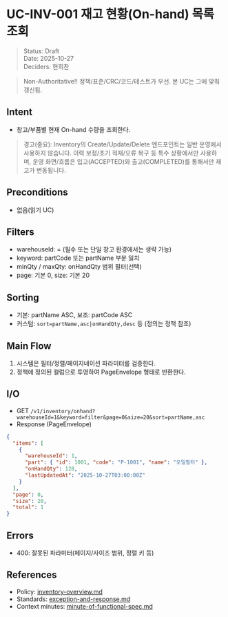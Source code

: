 # UC-INV-001 재고 현황(On-hand) 목록 조회

> Status: Draft  
> Date: 2025-10-27  
> Deciders: 현희찬

> Non-Authoritative!! 정책/표준/CRC/코드/테스트가 우선. 본 UC는 그에 맞춰 갱신됨.

## Intent
- 창고/부품별 현재 On-hand 수량을 조회한다.

> 경고(중요): Inventory의 Create/Update/Delete 엔드포인트는 일반 운영에서 사용하지 않습니다. 이력 보정/초기 적재/오류 복구 등 특수 상황에서만 사용하며, 운영 화면/흐름은 입고(ACCEPTED)와 출고(COMPLETED)를 통해서만 재고가 변동됩니다.

## Preconditions
- 없음(읽기 UC)

## Filters
- warehouseId: = (필수 또는 단일 창고 환경에서는 생략 가능)
- keyword: partCode 또는 partName 부분 일치
- minQty / maxQty: onHandQty 범위 필터(선택)
- page: 기본 0, size: 기본 20

## Sorting
- 기본: partName ASC, 보조: partCode ASC
- 커스텀: `sort=partName,asc|onHandQty,desc` 등 (정의는 정책 참조)

## Main Flow
1) 시스템은 필터/정렬/페이지네이션 파라미터를 검증한다.
2) 정책에 정의된 컬럼으로 투영하여 PageEnvelope 형태로 반환한다.

## I/O
- GET `/v1/inventory/onhand?warehouseId=1&keyword=filter&page=0&size=20&sort=partName,asc`
- Response (PageEnvelope)
```json
{
  "items": [
    {
      "warehouseId": 1,
      "part": { "id": 1001, "code": "P-1001", "name": "오일필터" },
      "onHandQty": 128,
      "lastUpdatedAt": "2025-10-27T03:00:00Z"
    }
  ],
  "page": 0,
  "size": 20,
  "total": 1
}
```

## Errors
- 400: 잘못된 파라미터(페이지/사이즈 범위, 정렬 키 등)

## References
- Policy: [inventory-overview.md](../../policy/inventory-overview.md)
- Standards: [exception-and-response.md](../../standards/exception-and-response.md)
- Context minutes: [minute-of-functional-spec.md](../../context/minute-of-functional-spec.md)

